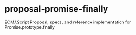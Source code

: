 # proposal-promise-finally
ECMAScript Proposal, specs, and reference implementation for Promise.prototype.finally
